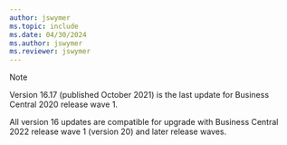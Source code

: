 ```yaml
---
author: jswymer
ms.topic: include
ms.date: 04/30/2024
ms.author: jswymer
ms.reviewer: jswymer
---
```

> [!NOTE]
> Version 16.17 (published October 2021) is the last update for Business Central 2020 release wave 1.
>
> All version 16 updates are compatible for upgrade with Business Central 2022 release wave 1 (version 20) and later release waves.